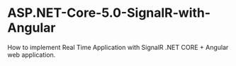 # ASP.NET-Core-5.0-SignalR-with-Angular
How to implement Real Time Application with SignalR .NET CORE + Angular web application. 
